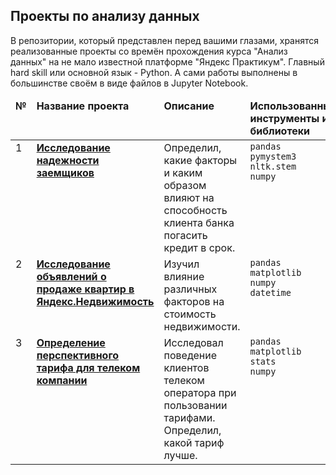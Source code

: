 ## Проекты по анализу данных
 В репозитории, который представлен перед вашими глазами, хранятся реализованные проекты со времён прохождения курса "Анализ данных" на не мало известной платформе "Яндекс Практикум". Главный hard skill или основной язык - Python. А сами работы выполнены в большинстве своём в виде файлов в Jupyter Notebook.
<table>
 <thead valign="top">
    <tr>
       <td><b>№</b></td>
       <td><b>Название проекта</b></td>
       <td><b>Описание</b></td> 
       <td><b>Использованные инструменты и библиотеки</b></td> 
   </tr> 
</thead>
<tbody  valign="top">
    <tr>
       <td>1</td>
       <td>
          <b>
             <a href="https://github.com/galaleksey/portfolio/tree/main/01_preprocessing_credit-scoring">
             Исследование надежности заемщиков</a>
          </b>
     </td>
     <td>
        Определил, какие факторы и каким образом влияют на способность клиента банка погасить кредит в срок.
    </td>
    <td>
        <code>pandas</code><br/>
        <code>pymystem3</code><br/>
        <code>nltk.stem</code><br/>
        <code>numpy</code>
    </td>
</tr>
<tr>
   <td>2</td>  
   <td>
      <b>
         <a href="https://github.com/galaleksey/portfolio/tree/main/02_eda_apartment-advertisements">
         Исследование объявлений о продаже квартир в Яндекс.Недвижимость</a>
     </b>
 </td>
 <td>
    Изучил влияние различных факторов на стоимость недвижимости.
</td>
<td>
    <code>pandas</code><br>
    <code>matplotlib</code><br>
    <code>numpy</code><br>
    <code>datetime</code><br>
</td>
</tr>
<tr>
   <td>3</td>
   <td>
      <b>
         <a href="https://github.com/galaleksey/portfolio/tree/main/03_statistics_telecom">
         Определение перспективного тарифа для телеком компании</a>
     </b>
 </td>
 <td>
    Исследовал поведение клиентов телеком оператора при пользовании тарифами. Определил, какой тариф лучше.
</td>
<td>
        <code>pandas</code><br>
        <code>matplotlib</code><br>
        <code>stats</code><br>
        <code>numpy</code><br><br>
</td>
</tr>
</tr>
</tbody>
</table>

